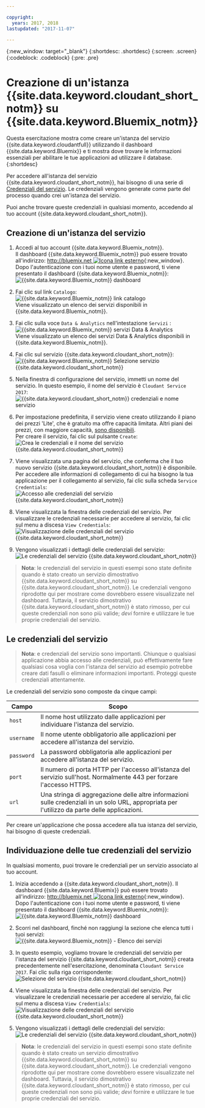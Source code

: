 ```yaml
---

copyright:
  years: 2017, 2018
lastupdated: "2017-11-07"

---
```


{:new_window: target="_blank"}
{:shortdesc: .shortdesc}
{:screen: .screen}
{:codeblock: .codeblock}
{:pre: .pre}

# Creazione di un'istanza {{site.data.keyword.cloudant_short_notm}} su {{site.data.keyword.Bluemix_notm}}

Questa esercitazione mostra come creare un'istanza del servizio {{site.data.keyword.cloudantfull}}
utilizzando il dashboard {{site.data.keyword.Bluemix}}
e ti mostra dove trovare le informazioni essenziali per abilitare le tue applicazioni
ad utilizzare il database.
{:shortdesc}

Per accedere all'istanza del servizio {{site.data.keyword.cloudant_short_notm}},
hai bisogno di una serie di [Credenziali del servizio](#the-service-credentials).
Le credenziali vengono generate come parte del processo quando crei un'istanza del servizio.

Puoi anche trovare queste credenziali in qualsiasi momento, accedendo
al tuo account {{site.data.keyword.cloudant_short_notm}}.

## Creazione di un'istanza del servizio

1.  Accedi al tuo account {{site.data.keyword.Bluemix_notm}}.<br/>
    Il dashboard {{site.data.keyword.Bluemix_notm}} può essere trovato all'indirizzo:
    [http://bluemix.net ![Icona link esterno](../images/launch-glyph.svg "Icona link esterno")](http://bluemix.net){:new_window}.
    Dopo l'autenticazione con i tuoi nome utente e password,
    ti viene presentato il dashboard {{site.data.keyword.Bluemix_notm}}:<br/>
    ![{{site.data.keyword.Bluemix_notm}} dashboard](images/img0001.png)

2.  Fai clic sul link `Catalogo`:<br/>
    ![{{site.data.keyword.Bluemix_notm}} link catalogo](images/img0002.png)<br/>
    Viene visualizzato un elenco dei servizi disponibili in {{site.data.keyword.Bluemix_notm}}.

3.  Fai clic sulla voce `Data & Analytics` nell'intestazione `Servizi` :<br/>
    ![{{site.data.keyword.Bluemix_notm}} servizi Data & Analytics](images/img0003.png)<br/>
    Viene visualizzato un elenco dei servizi Data & Analytics
    disponibili in {{site.data.keyword.Bluemix_notm}}.

4.  Fai clic sul servizio {{site.data.keyword.cloudant_short_notm}}:<br>
    ![{{site.data.keyword.Bluemix_notm}} Selezione servizio {{site.data.keyword.cloudant_short_notm}} ](images/img0004.png)

5.  Nella finestra di configurazione del servizio,
    immetti un nome del servizio.
    In questo esempio,
    il nome del servizio è `Cloudant Service 2017`:<br/>
    ![{{site.data.keyword.cloudant_short_notm}} credenziali e nome servizio](images/img0005.png)

6.  Per impostazione predefinita, il servizio viene creato utilizzando
    il piano dei prezzi 'Lite',
    che è gratuito ma offre capacità limitata.
    Altri piani dei prezzi,
    con maggiore capacità,
    [sono disponibili](../offerings/bluemix.html).<br/>
    Per creare il servizio,
    fai clic sul pulsante `Create`:<br/>
    ![Crea le credenziali e il nome del servizio {{site.data.keyword.cloudant_short_notm}} ](images/img0006.png)

7.  Viene visualizzata una pagina del servizio,
    che conferma che il tuo nuovo servizio {{site.data.keyword.cloudant_short_notm}} è disponibile.
    Per accedere alle informazioni di collegamento di cui ha bisogno la tua applicazione per il collegamento al servizio,
    fai clic sulla scheda `Service Credentials`:<br/>
    ![Accesso alle credenziali del servizio {{site.data.keyword.cloudant_short_notm}} ](images/img0007.png)

8.  Viene visualizzata la finestra delle credenziali del servizio.
    Per visualizzare le credenziali necessarie per accedere al servizio,
    fai clic sul menu a discesa `View Credentials`:<br/>
    ![Visualizzazione delle credenziali del servizio {{site.data.keyword.cloudant_short_notm}} ](images/img0008.png)

9.  Vengono visualizzati i dettagli delle credenziali del servizio:<br/>
    ![Le credenziali del servizio {{site.data.keyword.cloudant_short_notm}} ](images/img0009.png)

>   **Nota**: le credenziali del servizio in questi esempi
    sono state definite quando è stato creato un servizio dimostrativo {{site.data.keyword.cloudant_short_notm}} su {{site.data.keyword.cloudant_short_notm}}.
    Le credenziali vengono riprodotte qui per mostrare come dovrebbero essere visualizzate nel dashboard.
    Tuttavia,
    il servizio dimostrativo {{site.data.keyword.cloudant_short_notm}} è stato rimosso,
    per cui queste credenziali non sono più valide;
    _devi_ fornire e utilizzare le tue proprie credenziali del servizio.

## Le credenziali del servizio

>   **Nota**: e credenziali del servizio sono importanti.
    Chiunque o qualsiasi applicazione abbia accesso alle credenziali,
    può effettivamente fare qualsiasi cosa voglia con l'istanza del servizio
    ad esempio potrebbe creare dati fasulli
    o eliminare informazioni importanti.
    Proteggi queste credenziali attentamente.

Le credenziali del servizio sono composte da cinque campi:

Campo      | Scopo
-----------|--------
`host`     | Il nome host utilizzato dalle applicazioni per individuare l'istanza del servizio.
`username` | Il nome utente obbligatorio alle applicazioni per accedere all'istanza del servizio.
`password` | La password obbligatoria alle applicazioni per accedere all'istanza del servizio.
`port`     | Il numero di porta HTTP per l'accesso all'istanza del servizio sull'host. Normalmente 443 per forzare l'accesso HTTPS.
`url`      | Una stringa di aggregazione delle altre informazioni sulle credenziali in un solo URL, appropriata per l'utilizzo da parte delle applicazioni.

Per creare un'applicazione che possa accedere alla tua istanza del servizio,
hai bisogno di queste credenziali.

## Individuazione delle tue credenziali del servizio

In qualsiasi momento,
puoi trovare le credenziali per un servizio associato al tuo account.

1.  Inizia accedendo a {{site.data.keyword.cloudant_short_notm}}.
    Il dashboard {{site.data.keyword.Bluemix}} può essere trovato all'indirizzo:
    [http://bluemix.net ![Icona link esterno](../images/launch-glyph.svg "Icona link esterno")](http://bluemix.net){:new_window}.
    Dopo l'autenticazione con i tuoi nome utente e password,
    ti viene presentato il dashboard {{site.data.keyword.Bluemix_notm}}:<br/>
    ![{{site.data.keyword.Bluemix_notm}} dashboard](images/img0001.png)

2.  Scorri nel dashboard,
    finché non raggiungi la sezione che elenca tutti i tuoi servizi:<br/>
    ![{{site.data.keyword.Bluemix_notm}} - Elenco dei servizi](images/img0010.png)

3.  In questo esempio,
    vogliamo trovare le credenziali del servizio per l'istanza del servizio {{site.data.keyword.cloudant_short_notm}}
    creata precedentemente nell'esercitazione,
    denominata `Cloudant Service 2017`.
    Fai clic sulla riga corrispondente:<br/>
    ![Selezione del servizio {{site.data.keyword.cloudant_short_notm}} ](images/img0011.png)

3.  Viene visualizzata la finestra delle credenziali del servizio.
    Per visualizzare le credenziali necessarie per accedere al servizio,
    fai clic sul menu a discesa `View Credentials`:<br/>
    ![Visualizzazione delle credenziali del servizio {{site.data.keyword.cloudant_short_notm}} ](images/img0008.png)

4.  Vengono visualizzati i dettagli delle credenziali del servizio:<br/>
    ![Le credenziali del servizio {{site.data.keyword.cloudant_short_notm}} ](images/img0009.png)

>   **Nota**: le credenziali del servizio in questi esempi
    sono state definite quando è stato creato un servizio dimostrativo {{site.data.keyword.cloudant_short_notm}} su {{site.data.keyword.cloudant_short_notm}}.
    Le credenziali vengono riprodotte qui per mostrare come dovrebbero essere visualizzate nel dashboard.
    Tuttavia,
    il servizio dimostrativo {{site.data.keyword.cloudant_short_notm}} è stato rimosso,
    per cui queste credenziali non sono più valide;
    _devi_ fornire e utilizzare le tue proprie credenziali del servizio.
